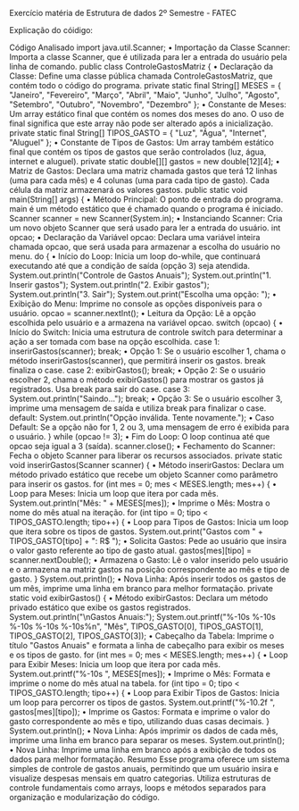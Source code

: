 Exercício matéria de Estrutura de dados 2º Semestre - FATEC

Explicação do cóidigo:

Código Analisado
import java.util.Scanner;
•	Importação da Classe Scanner: Importa a classe Scanner, que é utilizada para ler a entrada do usuário pela linha de comando.
public class ControleGastosMatriz {
•	Declaração da Classe: Define uma classe pública chamada ControleGastosMatriz, que contém todo o código do programa.
    private static final String[] MESES = {
            "Janeiro", "Fevereiro", "Março", "Abril", "Maio", "Junho",
            "Julho", "Agosto", "Setembro", "Outubro", "Novembro", "Dezembro"
    };
•	Constante de Meses: Um array estático final que contém os nomes dos meses do ano. O uso de final significa que este array não pode ser alterado após a inicialização.
    private static final String[] TIPOS_GASTO = { "Luz", "Água", "Internet", "Aluguel" };
•	Constante de Tipos de Gastos: Um array também estático final que contém os tipos de gastos que serão controlados (luz, água, internet e aluguel).
    private static double[][] gastos = new double[12][4];
•	Matriz de Gastos: Declara uma matriz chamada gastos que terá 12 linhas (uma para cada mês) e 4 colunas (uma para cada tipo de gasto). Cada célula da matriz armazenará os valores gastos.
    public static void main(String[] args) {
•	Método Principal: O ponto de entrada do programa. main é um método estático que é chamado quando o programa é iniciado.
        Scanner scanner = new Scanner(System.in);
•	Instanciando Scanner: Cria um novo objeto Scanner que será usado para ler a entrada do usuário.
        int opcao;
•	Declaração da Variável opcao: Declara uma variável inteira chamada opcao, que será usada para armazenar a escolha do usuário no menu.
        do {
•	Início do Loop: Inicia um loop do-while, que continuará executando até que a condição de saída (opção 3) seja atendida.
            System.out.println("Controle de Gastos Anuais");
            System.out.println("1. Inserir gastos");
            System.out.println("2. Exibir gastos");
            System.out.println("3. Sair");
            System.out.print("Escolha uma opção: ");
•	Exibição do Menu: Imprime no console as opções disponíveis para o usuário.
            opcao = scanner.nextInt();
•	Leitura da Opção: Lê a opção escolhida pelo usuário e a armazena na variável opcao.
            switch (opcao) {
•	Início do Switch: Inicia uma estrutura de controle switch para determinar a ação a ser tomada com base na opção escolhida.
                case 1:
                    inserirGastos(scanner);
                    break;
•	Opção 1: Se o usuário escolher 1, chama o método inserirGastos(scanner), que permitirá inserir os gastos. break finaliza o case.
                case 2:
                    exibirGastos();
                    break;
•	Opção 2: Se o usuário escolher 2, chama o método exibirGastos() para mostrar os gastos já registrados. Usa break para sair do case.
                case 3:
                    System.out.println("Saindo...");
                    break;
•	Opção 3: Se o usuário escolher 3, imprime uma mensagem de saída e utiliza break para finalizar o case.
                default:
                    System.out.println("Opção inválida. Tente novamente.");
•	Caso Default: Se a opção não for 1, 2 ou 3, uma mensagem de erro é exibida para o usuário.
            } while (opcao != 3);
•	Fim do Loop: O loop continua até que opcao seja igual a 3 (saída).
        scanner.close();
•	Fechamento do Scanner: Fecha o objeto Scanner para liberar os recursos associados.
    private static void inserirGastos(Scanner scanner) {
•	Método inserirGastos: Declara um método privado estático que recebe um objeto Scanner como parâmetro para inserir os gastos.
        for (int mes = 0; mes < MESES.length; mes++) {
•	Loop para Meses: Inicia um loop que itera por cada mês.
            System.out.println("Mês: " + MESES[mes]);
•	Imprime o Mês: Mostra o nome do mês atual na iteração.
            for (int tipo = 0; tipo < TIPOS_GASTO.length; tipo++) {
•	Loop para Tipos de Gastos: Inicia um loop que itera sobre os tipos de gastos.
                System.out.print("Gastos com " + TIPOS_GASTO[tipo] + ": R$ ");
•	Solicita Gastos: Pede ao usuário que insira o valor gasto referente ao tipo de gasto atual.
                gastos[mes][tipo] = scanner.nextDouble();
•	Armazena o Gasto: Lê o valor inserido pelo usuário e o armazena na matriz gastos na posição correspondente ao mês e tipo de gasto.
            }
            System.out.println();
•	Nova Linha: Após inserir todos os gastos de um mês, imprime uma linha em branco para melhor formatação.
    private static void exibirGastos() {
•	Método exibirGastos: Declara um método privado estático que exibe os gastos registrados.
        System.out.println("\nGastos Anuais:");
        System.out.printf("%-10s %-10s %-10s %-10s %-10s%n", "Mês", TIPOS_GASTO[0], TIPOS_GASTO[1], TIPOS_GASTO[2], TIPOS_GASTO[3]);
•	Cabeçalho da Tabela: Imprime o título "Gastos Anuais" e formata a linha de cabeçalho para exibir os meses e os tipos de gasto.
        for (int mes = 0; mes < MESES.length; mes++) {
•	Loop para Exibir Meses: Inicia um loop que itera por cada mês.
            System.out.printf("%-10s ", MESES[mes]);
•	Imprime o Mês: Formata e imprime o nome do mês atual na tabela.
            for (int tipo = 0; tipo < TIPOS_GASTO.length; tipo++) {
•	Loop para Exibir Tipos de Gastos: Inicia um loop para percorrer os tipos de gastos.
                System.out.printf("%-10.2f ", gastos[mes][tipo]);
•	Imprime os Gastos: Formata e imprime o valor do gasto correspondente ao mês e tipo, utilizando duas casas decimais.
            }
            System.out.println();
•	Nova Linha: Após imprimir os dados de cada mês, imprime uma linha em branco para separar os meses.
        System.out.println();
•	Nova Linha: Imprime uma linha em branco após a exibição de todos os dados para melhor formatação.
Resumo
Esse programa oferece um sistema simples de controle de gastos anuais, permitindo que um usuário insira e visualize despesas mensais em quatro categorias. Utiliza estruturas de controle fundamentais como arrays, loops e métodos separados para organização e modularização do código.
